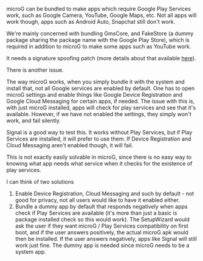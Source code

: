 microG can be bundled to make apps which require Google Play Services work, such as Google Camera, YouTube, Google Maps, etc. Not all apps will work though, apps such as Android Auto, Snapchat still don't work.

We're mainly concerned with bundling GmsCore, and FakeStore (a dummy package sharing the package name with the Google Play Store), which is required in addition to microG to make some apps such as YouTube work.

It needs a signature spoofing patch (more details about that available [here](https://gitlab.com/calyxos/calyxos/issues/31#note_136344191)).



There is another issue.

The way microG works, when you simply bundle it with the system and install that, not all Google services are enabled by default. One has to open microG settings and enable things like Google Device Registration and Google Cloud Messaging for certain apps, if needed. The issue with this is, with just microG installed, apps will check for play services and see that it's available. However, if we have not enabled the settings, they simply won't work, and fail silently.


Signal is a good way to test this. It works without Play Services, but if Play Services are installed, it will prefer to use them. If Device Registration and Cloud Messaging aren't enabled though, it will fail.

This is not exactly easily solvable in microG, since there is no easy way to knowing what app needs what service when it checks for the existence of play services.

I can think of two solutions
1) Enable Device Registration, Cloud Messaging and such by default - not good for privacy, not all users would like to have it enabled either.
2) Bundle a dummy app by default that responds negatively when apps check if Play Services are available (it's more than just a basic is package installed check so this would work).
   The SetupWizard would ask the user if they want microG / Play Services compatibility on first boot, and if the user answers positively, the actual microG apk would then be installed.
   If the user answers negatively, apps like Signal will still work just fine. The dummy app is needed since microG needs to be a system app.